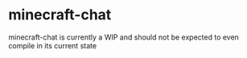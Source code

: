 # minecraft-chat
minecraft-chat is currently a WIP and should not be expected to even compile in its current state